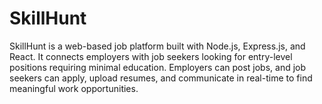 # SkillHunt
SkillHunt is a web-based job platform built with Node.js, Express.js, and React. It connects employers with job seekers looking for entry-level positions requiring minimal education. Employers can post jobs, and job seekers can apply, upload resumes, and communicate in real-time to find meaningful work opportunities.

